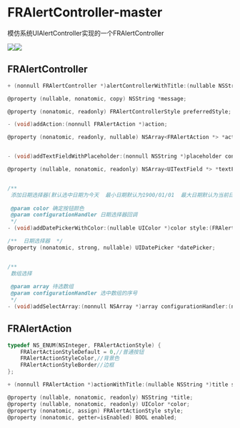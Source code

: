 # FRAlertController-master
模仿系统UIAlertController实现的一个FRAlertController

![](https://github.com/fanrongQu/FRAlertController-master/blob/master/alert.gif)![](https://github.com/fanrongQu/FRAlertController-master/blob/master/ActionSheet.gif)  


## FRAlertController

```Objective-C
+ (nonnull FRAlertController *)alertControllerWithTitle:(nullable NSString *)title message:(nullable NSString *)message preferredStyle:(FRAlertControllerStyle)preferredStyle;

@property (nullable, nonatomic, copy) NSString *message;

@property (nonatomic, readonly) FRAlertControllerStyle preferredStyle;

- (void)addAction:(nonnull FRAlertAction *)action;

@property (nonatomic, readonly, nullable) NSArray<FRAlertAction *> *actions;


- (void)addTextFieldWithPlaceholder:(nonnull NSString *)placeholder configurationHandler:(nonnull FRAlertTextFieldBlock)configurationHandler;

@property (nullable, nonatomic, readonly) NSArray<UITextField *> *textFields;


/**
 添加日期选择器(默认选中日期为今天  最小日期默认为1900/01/01  最大日期默认为当前日期)
 
 @param color 确定按钮颜色
 @param configurationHandler 日期选择器回调
 */
- (void)addDatePickerWithColor:(nullable UIColor *)color style:(FRAlertActionStyle)style configurationHandler:(nonnull FRAlertDatePickerBlock)configurationHandler;

/**  日期选择器  */
@property (nonatomic, strong, nullable) UIDatePicker *datePicker;


/**
 数组选择
 
 @param array 待选数组
 @param configurationHandler 选中数组的序号
 */
- (void)addSelectArray:(nonnull NSArray *)array configurationHandler:(nonnull FRAlertArrayBlock)configurationHandler;
```

## FRAlertAction

```Objective-C
typedef NS_ENUM(NSInteger, FRAlertActionStyle) {
    FRAlertActionStyleDefault = 0,//普通按钮
    FRAlertActionStyleColor,//背景色
    FRAlertActionStyleBorder//边框
};

+ (nonnull FRAlertAction *)actionWithTitle:(nullable NSString *)title style:(FRAlertActionStyle)style color:(nullable UIColor *)color handler:(nullable FRAlertActionBlock)handler;

@property (nullable, nonatomic, readonly) NSString *title;
@property (nullable, nonatomic, readonly) UIColor *color;
@property (nonatomic, assign) FRAlertActionStyle style;
@property (nonatomic, getter=isEnabled) BOOL enabled;

```
